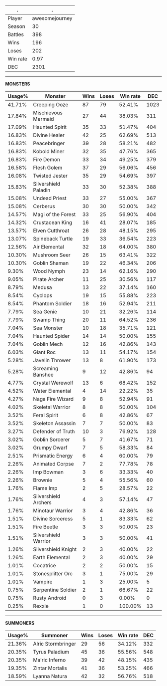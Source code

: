 .|.
|-|-
Player|awesomejourney
Season|30
Battles|398
Wins|196
Loses|202
Win rate|0.97
DEC|2301

---
**MONSTERS**

Usage%|Monster|Wins|Loses|Win rate|DEC|
-|-|-|-|-|-|
41.71%|Creeping Ooze|87|79|52.41%|1023|
17.84%|Mischievous Mermaid|27|44|38.03%|311|
17.09%|Haunted Spirit|35|33|51.47%|404|
16.83%|Divine Healer|42|25|62.69%|513|
16.83%|Peacebringer|39|28|58.21%|482|
16.83%|Kobold Miner|32|35|47.76%|365|
16.83%|Fire Demon|33|34|49.25%|379|
16.58%|Flesh Golem|37|29|56.06%|456|
16.08%|Twisted Jester|35|29|54.69%|397|
15.83%|Silvershield Paladin|33|30|52.38%|388|
15.08%|Undead Priest|33|27|55.00%|367|
15.08%|Cerberus|30|30|50.00%|342|
14.57%|Magi of the Forest|33|25|56.90%|404|
14.32%|Crustacean King|16|41|28.07%|185|
13.57%|Elven Cutthroat|26|28|48.15%|295|
13.07%|Spineback Turtle|19|33|36.54%|223|
12.56%|Air Elemental|32|18|64.00%|380|
10.30%|Mushroom Seer|26|15|63.41%|322|
10.30%|Goblin Shaman|19|22|46.34%|206|
9.30%|Wood Nymph|23|14|62.16%|290|
9.05%|Pirate Archer|11|25|30.56%|117|
8.79%|Medusa|13|22|37.14%|160|
8.54%|Cyclops|19|15|55.88%|223|
8.54%|Phantom Soldier|18|16|52.94%|211|
7.79%|Sea Genie|10|21|32.26%|114|
7.79%|Swamp Thing|20|11|64.52%|236|
7.04%|Sea Monster|10|18|35.71%|121|
7.04%|Haunted Spider|14|14|50.00%|155|
7.04%|Goblin Mech|12|16|42.86%|143|
6.03%|Giant Roc|13|11|54.17%|154|
5.28%|Javelin Thrower|13|8|61.90%|173|
5.28%|Screaming Banshee|9|12|42.86%|94|
4.77%|Crystal Werewolf|13|6|68.42%|152|
4.52%|Water Elemental|4|14|22.22%|35|
4.27%|Naga Fire Wizard|9|8|52.94%|91|
4.02%|Skeletal Warrior|8|8|50.00%|104|
3.52%|Feral Spirit|6|8|42.86%|67|
3.52%|Skeleton Assassin|7|7|50.00%|83|
3.27%|Defender of Truth|10|3|76.92%|128|
3.02%|Goblin Sorcerer|5|7|41.67%|71|
3.02%|Grumpy Dwarf|7|5|58.33%|84|
2.51%|Prismatic Energy|6|4|60.00%|79|
2.26%|Animated Corpse|7|2|77.78%|78|
2.26%|Imp Bowman|3|6|33.33%|40|
2.26%|Brownie|5|4|55.56%|60|
1.76%|Flame Imp|2|5|28.57%|22|
1.76%|Silvershield Archers|4|3|57.14%|47|
1.76%|Minotaur Warrior|3|4|42.86%|36|
1.51%|Divine Sorceress|5|1|83.33%|62|
1.51%|Fire Beetle|3|3|50.00%|23|
1.51%|Silvershield Warrior|3|3|50.00%|41|
1.26%|Silvershield Knight|2|3|40.00%|22|
1.26%|Earth Elemental|2|3|40.00%|29|
1.01%|Cocatrice|2|2|50.00%|15|
1.01%|Stonesplitter Orc|3|1|75.00%|29|
1.01%|Vampire|1|3|25.00%|5|
0.75%|Serpentine Soldier|2|1|66.67%|22|
0.75%|Rusty Android|0|3|0.00%|0|
0.25%|Rexxie|1|0|100.00%|13|

---
**SUMMONERS**

Usage%|Summoner|Wins|Loses|Win rate|DEC|
-|-|-|-|-|-|
21.36%|Alric Stormbringer|29|56|34.12%|332|
20.35%|Tyrus Paladium|45|36|55.56%|548|
20.35%|Malric Inferno|39|42|48.15%|435|
19.35%|Zintar Mortalis|41|36|53.25%|466|
18.59%|Lyanna Natura|42|32|56.76%|518|
